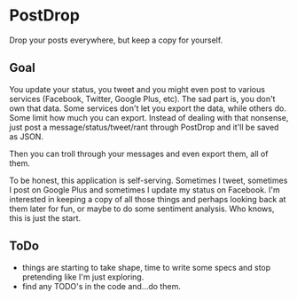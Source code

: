 # PostDrop

Drop your posts everywhere, but keep a copy for yourself.

## Goal

You update your status, you tweet and you might even post to various services (Facebook, Twitter, Google Plus, etc). The sad part is, you don't own that data. Some services don't let you export the data, while others do. Some limit how much you can export. Instead of dealing with that nonsense, just post a message/status/tweet/rant through PostDrop and it'll be saved as JSON.

Then you can troll through your messages and even export them, all of them.

To be honest, this application is self-serving. Sometimes I tweet, sometimes I post on Google Plus and sometimes I update my status on Facebook. I'm interested in keeping a copy of all those things and perhaps looking back at them later for fun, or maybe to do some sentiment analysis. Who knows, this is just the start.

## ToDo

* things are starting to take shape, time to write some specs and stop pretending like I'm just exploring.
* find any TODO's in the code and...do them.
